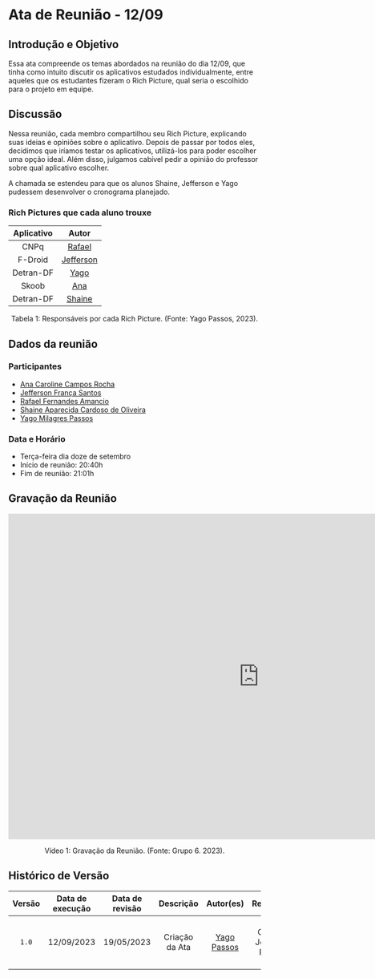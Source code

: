 # Ata de Reunião - 12/09

## Introdução e Objetivo
Essa ata compreende os temas abordados na reunião do dia 12/09, que tinha como intuito discutir os aplicativos estudados individualmente, entre aqueles que os estudantes fizeram o Rich Picture, qual seria o escolhido para o projeto em equipe.

## Discussão
Nessa reunião, cada membro compartilhou seu Rich Picture, explicando suas ideias e opiniões sobre o aplicativo. Depois de passar por todos eles, decidimos que iríamos testar os aplicativos, utilizá-los para poder escolher uma opção ideal. Além disso, julgamos cabível pedir a opinião do professor sobre qual aplicativo escolher.

A chamada se estendeu para que os alunos Shaine, Jefferson e Yago pudessem desenvolver o cronograma planejado.

### Rich Pictures que cada aluno trouxe

| Aplicativo | Autor |
| :-------: |  :-------: |
|    CNPq   | [Rafael](https://github.com/Rafael-gc) | 
|  F-Droid  | [Jefferson](https://github.com/Frans6 )|
| Detran-DF | [Yago](https://github.com/yagompassos) | 
|   Skoob   | [Ana](https://github.com/anaaroch)     |
| Detran-DF | [Shaine](https://github.com/shaineOliveira)|

<div style="text-align: center">
<p> Tabela 1: Responsáveis por cada Rich Picture. (Fonte: Yago Passos, 2023).</p>
</div>

## Dados da reunião
### Participantes
- [Ana Caroline Campos Rocha](https://github.com/anaaroch)
- [Jefferson França Santos](https://github.com/Frans6)
- [Rafael Fernandes Amancio](https://github.com/Rafael-gc)
- [Shaine Aparecida Cardoso de Oliveira](https://github.com/shaineOliveira)
- [Yago Milagres Passos](https://github.com/yagompassos)

### Data e Horário
- Terça-feira dia doze de setembro
- Início de reunião: 20:40h
- Fim de reunião: 21:01h

## Gravação da Reunião

<iframe width="1000vw" height="650vh" src="https://www.youtube.com/watch?v=Vmhu8fMmJvw" title="Reunião 1" frameborder="0" allow="accelerometer; autoplay; clipboard-write; encrypted-media; gyroscope; picture-in-picture" allowfullscreen=""></iframe>

<div style="text-align: center">
<p> Vídeo 1: Gravação da Reunião. (Fonte: Grupo 6. 2023).</p>
</div>


## Histórico de Versão

| Versão | Data de execução | Data de revisão |             Descrição             |                      Autor(es)                       |                     Revisor(es)                      |
| :----: | :--------------: | :-------------: | :-------------------------------: | :--------------------------------------------------: | :--------------------------------------------------: |
| `1.0`  |    12/09/2023    |   19/05/2023    | Criação da Ata |   [Yago Passos](https://github.com/yagompassos)    | Ana Caroline, Jefferson, Rafael e Shaíne |
